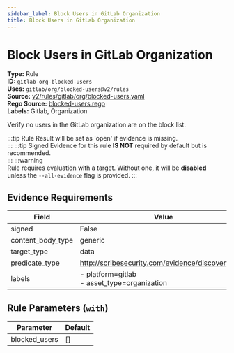 ```yaml
---
sidebar_label: Block Users in GitLab Organization
title: Block Users in GitLab Organization
---  
```

# Block Users in GitLab Organization  
**Type:** Rule  
**ID:** `gitlab-org-blocked-users`  
**Uses:** `gitlab/org/blocked-users@v2/rules`  
**Source:** [v2/rules/gitlab/org/blocked-users.yaml](https://github.com/scribe-public/sample-policies/blob/main/v2/rules/gitlab/org/blocked-users.yaml)  
**Rego Source:** [blocked-users.rego](https://github.com/scribe-public/sample-policies/blob/main/v2/rules/gitlab/org/blocked-users.rego)  
**Labels:** Gitlab, Organization  

Verify no users in the GitLab organization are on the block list.

:::tip 
Rule Result will be set as 'open' if evidence is missing.  
::: 
:::tip 
Signed Evidence for this rule **IS NOT** required by default but is recommended.  
::: 
:::warning  
Rule requires evaluation with a target. Without one, it will be **disabled** unless the `--all-evidence` flag is provided.
::: 

## Evidence Requirements  
| Field | Value |
|-------|-------|
| signed | False |
| content_body_type | generic |
| target_type | data |
| predicate_type | http://scribesecurity.com/evidence/discovery/v0.1 |
| labels | - platform=gitlab<br/>- asset_type=organization |

## Rule Parameters (`with`)  
| Parameter | Default |
|-----------|---------|
| blocked_users | [] |
